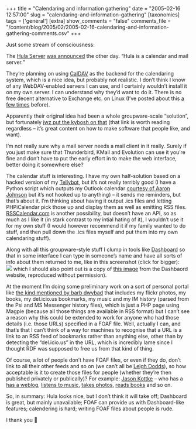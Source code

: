 +++
title = "Calendaring and information gathering"
date = "2005-02-16 12:57:00"
slug = "calendaring-and-information-gathering"
[taxonomies]
tags = ['general']
[extra]
show_comments = "false"
comments_file = "/content/blog/2005/02/2005-02-16-calendaring-and-information-gathering-comments.csv"
+++

Just some stream of consciousness:

The [Hula Server](http://hula-project.org/index.php/Hula_Server) [was announced](http://www.nat.org/2005/february/#15-February-2005) the other day. <q cite="http://hula-project.org/index.php/Hula_Server">Hula is a calendar and mail server.</q>

They’re planning on using [CalDAV](http://ietfreport.isoc.org/idref/draft-dusseault-caldav/) as the backend for the calendaring system, which is a nice idea, but probably not realistic. I don’t think I know of any WebDAV-enabled servers I can use, and I certainly wouldn’t install it on my own server. I can understand why they’d want to do it. There is no free decent alternative to Exchange etc. on Linux (I’ve posted about this [a few times](http://www.google.com/search?ie=utf-8&oe=utf-8&q=exchange+&btng=Search&domains=philwilson.org&sitesearch=philwilson.org) before).

Apparently their original idea had been a whole groupware-scale “solution”, but fortunately [jwz put the kybosh on that](http://www.livejournal.com/users/jwz/444651.html) (that link is worth reading regardless – it’s great content on how to make software that people like, and want).

I’m not really sure why a mail server needs a mail client in it really. Surely if you just make sure that Thunderbird, KMail and Evolution can use it you’re fine and don’t have to put the early effort in to make the web interface, better doing it somewhere else?

The calendar stuff is interesting. I have my own half-solution based on a hacked version of my [Tellybot](http://philwilson.org/blog/2004/08/joggle-tellybot.html), but it’s not really terribly good (I have a Python script which outputs my Outlook calendar [courtesy of Aaron Johnson](http://cephas.net/blog/2004/09/17/sending_your_outlook_calendar_using_python.html) but it’s not hooked up to anything) – it sends me reminders, but that’s about it. I’m thinking about having it output .ics files and letting PHPiCalendar pick those up and display them as well as emitting RSS files. [RSSCalendar.com](http://www.rsscalendar.com) is another possibility, but doesn’t have an API, so as much as I like it (in stark contrast to my intial hating of it), I wouldn’t use it for my own stuff (I would however recommend it if my family wanted to do stuff, and then pull down the .ics files myself and put them into my own calendaring stuff).

Along with all this groupware-style stuff I clump in tools like [Dashboard](http://www.nat.org/dashboard/) so that in some interface I can type in someone’s name and have all sorts of info about them returned to me, like in this screenshot (click for bigger):  
[![](http://photos4.flickr.com/4896542_abba6c9cec_m.jpg)](http://photos4.flickr.com/4896542_abba6c9cec_o.png) which I should also point out is a copy of [this image](http://www.nat.org/dashboard/mail.png) from the Dashbaord website, reproduced without permission).

At the moment I’m doing some preliminary work on a sort of personal portal like [the kind mentioned by barb dwybad](http://www.geeked.org/archives/thoughts-on-the-digital-lifestyle-aggregator/) that includes my flickr photos, my books, my del.icio.us bookmarks, my music and my IM history (parsed from the Psi and MS Messenger history files), which is just a PHP page using Magpie (because all those things are available in RSS format) but I can’t see a reason why this could be extended to work for anyone who had those details (i.e. those URLs) specified in a FOAF file. Well, actually I can, and that’s that I can’t think of a way for machines to recognise that a URL is a link to an RSS feed of bookmarks rather than anything else, other than by detecting the “del.icio.us” in the URL, which is incredibly lame since I thought RDF was supposed to free us from that kind of thing.

Of course, a lot of people don’t have FOAF files, or even if they do, don’t link to all their other feeds and so on (we can’t all be [Leigh Dodds](http://www.ldodds.com/blog/archives/000129.html)), so how acceptable is it to create those files for people (whether they’re then published privately or publically)? For example: [Jason Kottke](http://kottke.org/) – who has a [has a weblog](http://kottke.org/), [listens to music](http://audioscrobbler.com/user/jkottke), [takes photos](http://flickr.com/photos/jkottke), [reads books](http://allconsuming.net/weblog.cgi?url=http://kottke.org) and so on.

So, in summary: Hula looks nice, but I don’t think it will take off; Dashboard is great, but mainly unavailable; FOAF can provide us with Dashboard-like features; calendering is hard; writing FOAF files about people is rude.

I thank you 🙂

